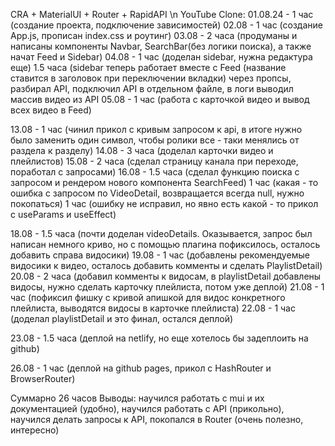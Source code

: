 CRA + MaterialUI + Router + RapidAPI \n
YouTube Clone:
01.08.24 - 1 час (создание проекта, подключение зависимостей)
02.08 - 1 час (создание App.js, прописан index.css и роутинг)
03.08 - 2 часа (продуманы и написаны компоненты Navbar, SearchBar(без логики поиска), а также начат Feed и Sidebar)
04.08 - 1 час (доделан sidebar, нужна редактура еще)
1.5 часа (sidebar теперь работает вместе с Feed (название ставится в заголовок при переключении вкладки) через пропсы, разбирал API, подключил API в отдельном файле, в логи выводил массив видео из API
05.08 - 1 час (работа с карточкой видео и вывод всех видео в Feed)

13.08 - 1 час (чинил прикол с кривым запросом к api, в итоге нужно было заменить один символ, чтобы ролики все - таки менялись от раздела к разделу)
14.08 - 3 часа (доделал карточки видео и плейлистов)
15.08 - 2 часа (сделал страницу канала при переходе, поработал с запросами)
16.08 - 1.5 часа (сделал функцию поиска с запросом и рендером нового компонента SearchFeed)
1 час (какая - то ошибка с запросом по VideoDetail, возвращается всегда null, нужно покопаться)
1 час (ошибку не исправил, но явно есть какой - то прикол с useParams и useEffect)

18.08 - 1.5 часа (почти доделан videoDetails. Оказывается, запрос был написан немного криво, но с помощью плагина пофиксилось, осталось добавить справа видосики)
19.08 - 1 час (добавлены рекомендуемые видосики к видео, осталось добавить комменты и сделать PlaylistDetail)
20.08 - 2 часа (добавил комменты к видосам, в playlistDetail добавлены видосы, нужно сделать карточку плейлиста, потом уже деплой)
21.08 - 1 час (пофиксил фишку с кривой апишкой для видос конкретного плейлиста, выводятся видосы в карточке плейлиста)
22.08 - 1 час (доделал playlistDetail и это финал, остался деплой)

23.08 - 1.5 часа (деплой на netlify, но еще хотелось бы задеплоить на github)

26.08 - 1 час (деплой на github pages, прикол с HashRouter и BrowserRouter)

Суммарно 26 часов
Выводы: научился работать с mui и их документацией (удобно), научился работать с API (прикольно), научился делать запросы к API, покопался в Router (очень полезно, интересно)
